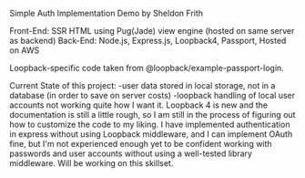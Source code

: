 Simple Auth Implementation Demo
by Sheldon Frith

Front-End: SSR HTML using Pug(Jade) view engine (hosted on same server as backend)
Back-End: Node.js, Express.js, Loopback4, Passport, Hosted on AWS

Loopback-specific code taken from @loopback/example-passport-login.

Current State of this project:
  -user data stored in local storage, not in a database (in order to save on server costs)
  -loopback handling of local user accounts not working quite how I want it. Loopback 4 is new and the documentation is still a little rough, so I am still in the process of figuring out how to customize the code to my liking. I have implemented authentication in express without using Loopback middleware, and I can implement OAuth fine, but I'm not experienced enough yet to be confident working with passwords and user accounts without using a well-tested library middleware. Will be working on this skillset.
